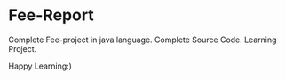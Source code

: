 # Fee-Report

Complete Fee-project in java language. Complete Source Code. Learning Project.

Happy Learning:)

